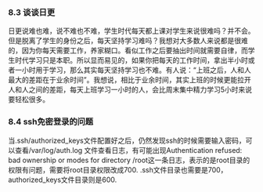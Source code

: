 ### 8.3 谈谈日更
日更说难也难，说不难也不难，学生时代每天都上课对学生来说很难吗？并不会。但是脱离了学生的身份之后，每天坚持学习难吗？我想对大多数人来说都是很难的，因为你每天需要工作，养家糊口。看似工作之后要抽出时间就需要自律，而学生时代学习只是本职。所以显而易见的，如果你把每天的工作时间，拿出半小时或者一小时用于学习，那么其实每天坚持学习也不难。有人说：“上班之后，人和人最大的差距在于业余时间”。我想说，相比于业余时间，其实上班的时候更能拉开人和人之间的差距，每天上班学习一小时的人，会比周末集中精力学习5小时来说要轻松很多。

### 8.4 ssh免密登录的问题
当.ssh/authorized_keys文件配置好之后，仍然发现ssh的时候需要输入密码，可以查看/var/log/auth.log 文件查看日志，有可能出现Authentication refused: bad ownership or modes for directory /root这一条日志，表示的是root目录的权限有问题，需要将root目录权限改成700.  .ssh文件目录也需要是700，authorized_keys文件目录则是600.